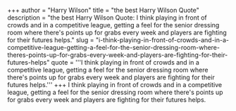 +++
author = "Harry Wilson"
title = "the best Harry Wilson Quote"
description = "the best Harry Wilson Quote: I think playing in front of crowds and in a competitive league, getting a feel for the senior dressing room where there's points up for grabs every week and players are fighting for their futures helps."
slug = "i-think-playing-in-front-of-crowds-and-in-a-competitive-league-getting-a-feel-for-the-senior-dressing-room-where-theres-points-up-for-grabs-every-week-and-players-are-fighting-for-their-futures-helps"
quote = '''I think playing in front of crowds and in a competitive league, getting a feel for the senior dressing room where there's points up for grabs every week and players are fighting for their futures helps.'''
+++
I think playing in front of crowds and in a competitive league, getting a feel for the senior dressing room where there's points up for grabs every week and players are fighting for their futures helps.
